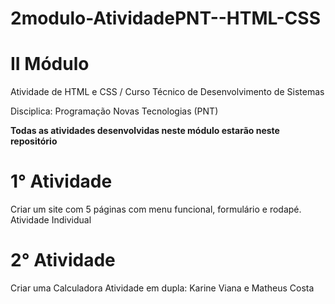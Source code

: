 # 2modulo-AtividadePNT--HTML-CSS

# II Módulo

Atividade de HTML e CSS / Curso Técnico de Desenvolvimento de Sistemas

Disciplica: Programação Novas Tecnologias (PNT)

**Todas as atividades desenvolvidas neste módulo estarão neste repositório**

# 1° Atividade
Criar um site com 5 páginas com menu funcional, formulário e rodapé.
Atividade Individual 

# 2° Atividade 
Criar uma Calculadora
Atividade em dupla: 
Karine Viana e 
Matheus Costa 
